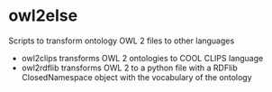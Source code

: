 owl2else
=========

Scripts to transform ontology OWL 2 files to other languages
  
   - owl2clips transforms OWL 2 ontologies to COOL CLIPS language
   - owl2rdflib transforms OWL 2 to a python file with a RDFlib 
     ClosedNamespace object with the vocabulary of the ontology